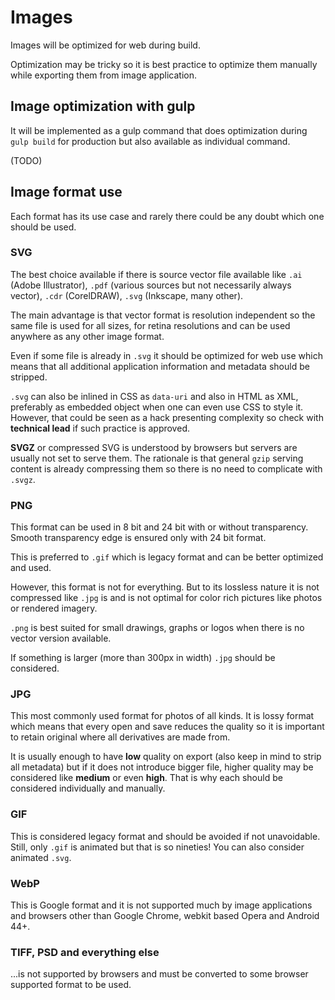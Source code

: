 # Images

Images will be optimized for web during build.

Optimization may be tricky so it is best practice to optimize them manually while exporting them from image application.

## Image optimization with gulp

It will be implemented as a gulp command that does optimization during `gulp build` for production but also available as individual command.

(TODO)

## Image format use

Each format has its use case and rarely there could be any doubt which one should be used.

### SVG

The best choice available if there is source vector file available like `.ai` (Adobe Illustrator), `.pdf` (various sources but not necessarily always vector), `.cdr` (CorelDRAW), `.svg` (Inkscape, many other).

The main advantage is that vector format is resolution independent so the same file is used for all sizes, for retina resolutions and can be used anywhere as any other image format.  

Even if some file is already in `.svg` it should be optimized for web use which means that all additional application information and metadata should be stripped.

`.svg` can also be inlined in CSS as `data-uri` and also in HTML as XML, preferably as embedded object when one can even use CSS to style it. However, that could be seen as a hack presenting complexity so check with **technical lead** if such practice is approved.

**SVGZ** or compressed SVG is understood by browsers but servers are usually not set to serve them. The rationale is that general `gzip` serving content is already compressing them so there is no need to complicate with `.svgz`.

### PNG

This format can be used in 8 bit and 24 bit with or without transparency. Smooth transparency edge is ensured only with 24 bit format.

This is preferred to `.gif` which is legacy format and can be better optimized and used.
 
However, this format is not for everything. But to its lossless nature it is not compressed like `.jpg` is and is not optimal for color rich pictures like photos or rendered imagery.

`.png` is best suited for small drawings, graphs or logos when there is no vector version available.

If something is larger (more than 300px in width) `.jpg` should be considered.

### JPG

This most commonly used format for photos of all kinds. It is lossy format which means that every open and save reduces the quality so it is important to retain original where all derivatives are made from.

It is usually enough to have **low** quality on export (also keep in mind to strip all metadata) but if it does not introduce bigger file, higher quality may be considered like **medium** or even **high**. That is why each should be considered individually and manually.

### GIF

This is considered legacy format and should be avoided if not unavoidable. Still, only `.gif` is animated but that is so nineties! You can also consider animated `.svg`.

### WebP

This is Google format and it is not supported much by image applications and browsers other than Google Chrome, webkit based Opera and Android 44+.

### TIFF, PSD and everything else

...is not supported by browsers and must be converted to some browser supported format to be used.

